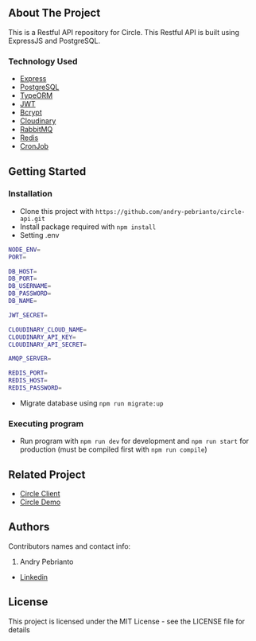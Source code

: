 <!-- ABOUT THE PROJECT -->

## About The Project

This is a Restful API repository for Circle. This Restful API is built using ExpressJS and PostgreSQL.

### Technology Used

- [Express](https://expressjs.com/)
- [PostgreSQL](https://www.postgresql.org/)
- [TypeORM](https://typeorm.io/)
- [JWT](https://jwt.io/)
- [Bcrypt](https://www.npmjs.com/package/bcrypt)
- [Cloudinary](https://cloudinary.com/)
- [RabbitMQ](https://rabbitmq.com/)
- [Redis](https://redis.io/)
- [CronJob](https://www.npmjs.com/package/node-cron/)

## Getting Started

### Installation

- Clone this project with `https://github.com/andry-pebrianto/circle-api.git`
- Install package required with `npm install`
- Setting .env

```bash
NODE_ENV=
PORT=

DB_HOST=
DB_PORT=
DB_USERNAME=
DB_PASSWORD=
DB_NAME=

JWT_SECRET=

CLOUDINARY_CLOUD_NAME=
CLOUDINARY_API_KEY=
CLOUDINARY_API_SECRET=

AMQP_SERVER=

REDIS_PORT=
REDIS_HOST=
REDIS_PASSWORD=
```

- Migrate database using `npm run migrate:up`

### Executing program

- Run program with `npm run dev` for development and `npm run start` for production (must be compiled first with `npm run compile`)

<!-- RELATED PROJECT -->

## Related Project

- [Circle Client](https://github.com/andry-pebrianto/circle-client)
- [Circle Demo](https://circle-community.netlify.app/)

## Authors

Contributors names and contact info:

1. Andry Pebrianto

- [Linkedin](https://www.linkedin.com/in/andry-pebrianto)

## License

This project is licensed under the MIT License - see the LICENSE file for details
